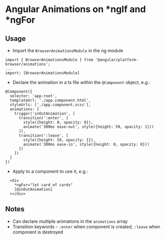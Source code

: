 # Angular Animations on *ngIf and *ngFor

## Usage

- Import the `BrowserAnimationsModule` in the ng module
```
import { BrowserAnimationsModule } from '@angular/platform-browser/animations';
...
import: [BrowserAnimationsModule]
```
- Declare the animation in a ts file within the `@Component` object, e.g.:
```
@Component({
  selector: 'app-root',
  templateUrl: './app.component.html',
  styleUrls: ['./app.component.scss'],
  animations: [
    trigger('inOutAnimation', [
      transition(':enter', [
        style({height: 0, opacity: 0}),
        animate('300ms ease-out', style({height: 59, opacity: 1}))
      ]),
      transition(':leave', [
        style({height: 59, opacity: 1}),
        animate('300ms ease-in', style({height: 0, opacity: 0}))
      ])
    ])
  ]
})
```
- Apply to a component to use it, e.g.:
```
  <div 
    *ngFor="let card of cards"
    [@inOutAnimation]
  ></div>
```

## Notes

- Can declare multiple animations in the `animations` array
- Transition keywords - `:enter` when component is created, `:leave` when component is destroyed 